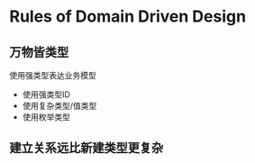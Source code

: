 # Rules of Domain Driven Design

## 万物皆类型

使用强类型表达业务模型
+ 使用强类型ID 
+ 使用复杂类型/值类型
+ 使用枚举类型

## 建立关系远比新建类型更复杂

